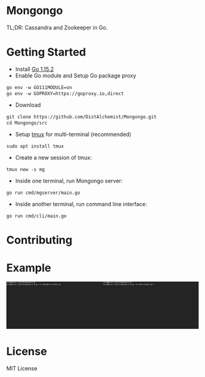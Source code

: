# Mongongo

TL;DR: Cassandra and Zookeeper in Go.

# Getting Started

* Install [Go 1.15.2](https://golang.org/dl/)
* Enable Go module and Setup Go package proxy

```shell
go env -w GO111MODULE=on
go env -w GOPROXY=https://goproxy.io,direct
```

* Download

```shell
git clone https://github.com/DistAlchemist/Mongongo.git
cd Mongongo/src
```

* Setup [tmux](https://github.com/tmux/tmux/wiki) for multi-terminal (recommended)

```shell
sudo apt install tmux
```

* Create a new session of tmux:

```shell
tmux new -s mg
```

* Inside one terminal, run Mongongo server:

```shell
go run cmd/mgserver/main.go
```

* Inside another terminal, run command line interface:

```shell
go run cmd/cli/main.go
```

# Contributing


# Example

![mongongo](pics/mongongo.gif)

# License

MIT License